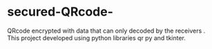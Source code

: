 # secured-QRcode-
QRcode encrypted with data that can only decoded by the receivers .  
This project developed using python libraries qr py and tkinter. 
